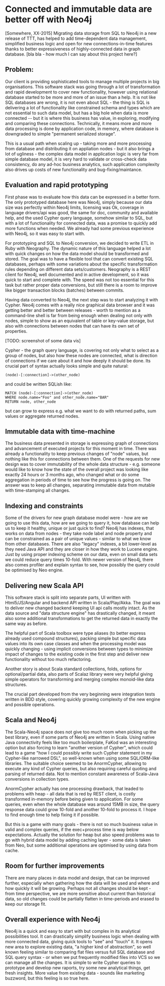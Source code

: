 # Connected and immutable data are better off with Neo4j

[Somewhere, XX-2015]
Migrating data storage from SQL to Neo4j in a new release of TTT, has helped to add time-dependent data management, simplified business logic and open for new connections-in-time features thanks to better expressiveness of highly-connected data in graph database. [bla bla - how much I can say about this project here?]

## Problem:

Our client is providing sophisticated tools to manage multiple projects in big organisations. This software stack was going through a lot of transformation and rapid development to cover new functionality, however using relational database started to be more and more of an issue than a help. It is not like SQL databases are wrong, it is not even about SQL - the thing is SQL is delivering a lot of functionality like constrained schema and types which are not essential to such data model, but has a big hole when data is more connected -- but it is where this business has value, in exploring, modifying and comparing these connections. Technically, it means more and more data processing is done by application code, in memory, where database is downgraded to simple "permanent serialized storage".

This is a usual path when scaling up - taking more and more processing from database and distributing it on appliation nodes - but it also brings a lot of ugliness - the complex data model in application logic is very far from simple database model, it is very hard to validate or cross-check data consistency, do any ad-hoc business analytics, such application complexity also drives up costs of new functionality and bug-fixing/maintance.

## Evaluation and rapid prototyping

First phase was to evaluate how this data can be expressed in a better form. The only prototyped database here was Neo4j, simply because our data size was perfectly within Neo4j limits, licensing was Ok, coverage in language drivers/api was good, the same for doc, community and available help, and the used Cypher query language, somehow similar to SQL, but with a lot of functionality for connected data, was a promise to quickly add more functions when needed. We already had some previous experience with Neo4j, so it was easy to start with.

For prototyping and SQL to Neo4j conversion, we decided to write ETL in Ruby with Neography. The dynamic nature of this language helped a lot with quick changes on how the data model should be transformed and stored. The goal was to have a flexible tool that can convert existing SQL databases, perhaps with some variations about the specific transformation rules depending on different data sets/customers. Neography is a REST client for Neo4j, well documented and in active development, so it was quick to start and complete with. The speed was not too essential for this task but rather proper data conversions, but still there is a room to improve like bigger transaction blocks (batches) between commits.

Having data converted to Neo4j, the next step was to start analyzing it with Cypher. Neo4j comes with a really nice graphical data browser and it was getting better and better between releases - worth to mention as a command-line shell is far from being enough when dealing not only with nodes, simple to show as an equivalent of table or key-value storage, but also with connections between nodes that can have its own set of properties.

[TODO: screenshot of some data vis]

Cypher - the graph query language, is covering not only what to select as a group of nodes, but also how these nodes are connected, what is direction of connections if we care about it and how deeply it should be done. Its crucial part of syntax actually looks simple and quite natural:

```
(node)-[:connection]->(other_node)
```

and could be written SQLish like:

```
MATCH (node)-[:connection]->(other_node)
WHERE node.name="Foo" and other_node.name="BAR"
RETURN node, other_node
```

but can grow to express e.g. what we want to do with returned paths, sum values or aggregate returned nodes.

## Immutable data with time-machine

The business data presented in storage is expressing graph of connections and advancement of executed projects for this moment in time. There was already a functionality to keep previous changes of "node" values, but nothing like this for connections between them. One of the requests for new design was to cover immutability of the whole data structure - e.g. someone would like to know how the state of the overall project was looking like exactly 24 hours or 3 months ago, who changed what or do some aggregation in periods of time to see how the progress is going on. The answer was to keep all changes, separating immutable data from mutable with time-stamping all changes.

## Indexing and constraints

Some of the drivers for new graph database model were - how are we going to use this data, how are we going to query it, how database can help us to keep it healthy, unique or just quick to find? Neo4j has indexes, that works on data from nodes - they take node label and node property and can be constrained as a pair of unique values - similar to what we know from other databases. There are also "legacy" indexes, a bit lower-level as they need Java API and they are closer in how they work to Lucene engine. Just by using proper indexing scheme on our data, even on small data sets we could reduce query times 10-fold. With newer version of Neo4j, there also comes profiler and explain syntax to see, how possibly the query could be optimised by Neo engine.

## Delivering new Scala API

This software stack is split into separate parts, UI written with Html5/JS/Angular and backend API written in Scala/Play/Akka. The goal was to deliver new changed backend keeping UI api calls mostly intact. As the data source and "data structure engine" has drastically changed, it meant also some additional transformations to get the returned data in exactly the same way as before.

The helpful part of Scala toolbox were type aliases (to better express already used compound structures), packing simple but specific data values into its own case classes and when the processing model was quickly changing - using implicit conversions between types to minimize impact of changes to the existing code in the first step and deliver new functionality without too much refactoring.

Another story is about Scala standard collections, folds, options for optional/partial data, also parts of Scalaz library were very helpful giving simple operators for transforming and merging complex monoid-like data structures.

The crucial part developed from the very beginning were integration tests written in BDD style, covering quickly growing complexity of the new engine and possible operations.

## Scala and Neo4j

The Scala-Neo4j space does not give too much room when picking up the best library, even if some parts of Neo4j are written in Scala. Using native Java connectivity feels like too much boilerplate, FaKod was an interesting option but also forcing to learn "another version of Cypher", which could lead to a game "how I could possibly write such Cypher statement in my Cypher-like narrowed DSL", so well-known when using some SQL/ORM-like libraries. The suitable choice seemed to be AnormCypher, allowing to execute any kind of Cypher queries, but also requiring careful quoting and parsing of returned data. Not to mention constant awareness of Scala-Java conversions in collection types.

AnormCypher actually has one processing drawback, that leaded to problems with heap - all data that is red by REST client, is costly transformed in-memory before being given to application. For some queries, even when the whole database was around 15MB in size, the query response data could grow 10-fold and another 10-fold to process it. I hope to find enough time to help fixing it if possible.

But this is a game with many goals - there is not so much business value in valid and complex queries, if the exec+process time is way below expectations. Actually the solution for heap but also speed problems was to go with hybrid data model by adding caching layer - some data is taken from Neo, but some additional operations are optimised by using data from cache.

## Room for further improvements

There are many places in data model and design, that can be improved further, especially when gathering how the data will be used and where and how quickly it will be growing. Perhaps not all changes should be kept - from time perspective, we are more sensitive about current than historical data, so old changes could be partially flatten in time-periods and erased to keep our storage fit.

## Overall experience with Neo4j

Neo4j is a quick and easy to start with but complex in its analytical possibilities tool. It can drastically simplify business logic when dealing with more connected data, giving quick tools to "see" and "touch" it. It opens new area to explore existing data, "a higher kind of abstraction", so well known feeling similar to comparing flat files versus full SQL database and SQL query syntax - or when we put frequently modified files into VCS so we can manage all the changes. It is simple to write Cypher queries to prototype and develop new raports, try some new analytical things, get fresh insights. More value from existing data - sounds like marketing buzzword, but this feeling is so true here.
